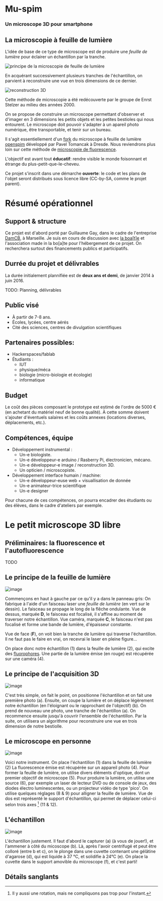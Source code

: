 # Mu-spim
### Un microscope 3D pour smartphone




## La microscopie à feuille de lumière

L'idée de base de ce type de microscope est de produire une _feuille
de lumière_ pour éclairer un échantillon par la tranche.

![principe de la microscopie de feuille de lumière](images/principe_feuille_de_lumiere.png)

En acquérant successivement plusieurs tranches de l'échantillon, on
parvient à reconstruire une vue en trois dimensions de ce dernier.

![reconstruction 3D](images/principe_spim.png)

Cette méthode de microscopie a été redécouverte par le groupe de Enrst
Stelzer au milieu des années 2000.



On se propose de construire un microscope permettant d'observer et
d'imager en 3 dimensions les petits objets et les petites bestioles qui
nous entourent. Le microscope doit pouvoir s'adapter à un apareil photo
numérique, être transportable, et tenir sur un bureau.

Il s'agit essentiellement d'un
[fork](http://en.wikipedia.org/wiki/Fork_%28software_development%29) du
microscope à feuille de lumière [openspim](http://openspim.org)
développé par Pavel Tomancak à Dresde. Nous reviendrons plus loin sur
cette méthode de [microscopie de
fluorescence](http://fr.wikipedia.org/wiki/microscopie_de_fluorescence).

L'objectif est avant tout **éducatif**: rendre visible le monde
foisonnant et étrange du plus-petit-que-le-cheveu.

Ce projet s'inscrit dans une démarche **ouverte**: le code et les plans
de l'objet seront distribués sous licence libre (CC-by-SA, comme le
projet parent).

Résumé opérationnel
===================

Support & structure
-------------------

Ce projet est d'abord porté par Guillaume Gay, dans le cadre de
l'entreprise [DamCB](about-us.html), à Marseille. Je suis en cours de
discussion avec [la boa[t]e](http://laboate.com) et l'association made
in la bo[a]te pour l'hébergement de ce projet. On recherchera surtout
des financements publics et participatifs.

Durrée du projet et délivrables
-------------------------------

La durée initialement plannifiée est de **deux ans et demi**, de janvier
2014 à juin 2016.

TODO: Planning, délivrables

Public visé
-----------

-   À partir de 7-8 ans.
-   Écoles, lycées, centre aérés
-   Cité des sciences, centres de divulgation scientifiques

Partenaires possibles:
----------------------

-   Hackerspaces/fablab
-   Étudiants :
    -   IUT
    -   physique/méca
    -   biologie (micro-biologie et écologie)
    -   informatique

Budget
------

Le coût des pièces composant le prototype est estimé de l'ordre de 5000
€ (en achetant du matériel neuf de bonne qualité). À cette somme doivent
s'ajouter d'éventuels salaires et les coûts annexes (locations diverses,
déplacements, etc.).

Compétences, équipe
-------------------

-   Développement instrumental :
    -   Un-e biologiste.
    -   Un-e développeur-e arduino / Rasberry Pi, électronicien, mécano.
    -   Un-e développeur-e image / reconstruction 3D.
    -   Un opticien / microscopiste.
-   Développement interface humain / machine:
    -   Un-e développeur-euse web + visuallisation de donnée
    -   Un-e animateur-trice scientifique
    -   Un-e designer

Pour chacune de ces compétences, on pourra encadrer des étudiants ou des
élèves, dans le cadre d'ateliers par exemple.

Le petit microscope 3D libre
============================

Préliminaires: la fluorescence et l'autofluorescence
----------------------------------------------------

TODO

Le principe de la feuille de lumière
------------------------------------

![image](principe_echantillon.png)

Commençons en haut à gauche par ce qu'il y a dans le panneau gris: On
fabrique à l'aide d'un faisceau laser une *feuille de lumière* (en vert
sur le dessin). Le faisceau se propage le long de la flêche ondulante.
Vue de dessus, marquée **D**, le faisceau est focalisé, il s'affine au
moment de traverser notre échantillon. Vue caméra, marquée **C**, le
faisceau n'est pas focalisé et forme une bande de lumière, d'épaisseur
constante.

Vue de face (**F**), on voit bien la tranche de lumière qui traverse
l'échantillon. Il ne faut pas le faire en vrai, on recevrai le laser en
pleine figure...

On place donc notre échantillon (1) dans la feuille de lumière (2), qui
excite des [fluorophores](http://fr.wikipedia.org/wiki/fluorophore). Une
partie de la lumière émise (en rouge) est récupérée sur une caméra (4).

Le principe de l'acquisition 3D
-------------------------------

![image](principe_echantillon.png)

C'est très simple, on fait le point, on positionne l'échantillon et on
fait une première photo (a). Ensuite, on coupe la lumière et on déplace
légèrement notre échantillon (en l'éloignant ou le rapprochant de
l'objectif) (b). On prend de nouveau une photo, une tranche de
l'échantillon (a). On recommence ensuite jusqu'à couvrir l'ensemble de
l'échantillon. Par la suite, on utilisera un algorithme pour
reconstruire une vue en trois dimension de notre bestiolle.

Le microscope en personne
-------------------------

![image](principe_echantillon.png)

Voici notre instrument. On place l'échantillon (1) dans la feuille de
lumière (2) La fluorescence émise est récupérée sur un appareil photo
(4). Pour former la feuille de lumière, on utilise divers éléments
d'optique, dont un premier objectif de microscope (5). Pour produire la
lumière, on utilise une source (6), par exemple un laser de lecteur DVD
ou de console de jeux, des diodes électro luminescentes, ou un
projecteur vidéo de type 'pico'. On utilise quelques réglages (8 & 9)
pour alligner la feuille de lumière. Vue de dos est représenté le
support d'échantillon, qui permet de déplacer celui-ci selon trois axes
[^1] (11 & 12).

L'échantillon
-------------

![image](principe_echantillon.png)

L'échantillon justement. Il faut d'abord le capturer (a) (à vous de
jouer!), et l'ammener à côté du micoscope (b). Là, après l'avoir
centrifugé et peut être colloré (entre b et c), on le plonge dans une
cuvette contenant une gélâtine d'agarose (d), qui est liquide à 37 °C,
et solidifie à 24°C (e). On place la cuvette dans le support amovible du
microscope (f), et c'est parti!

Détails sanglants
-----------------

[^1]: Il y aussi une rotation, mais ne compliquons pas trop pour
    l'instant.

